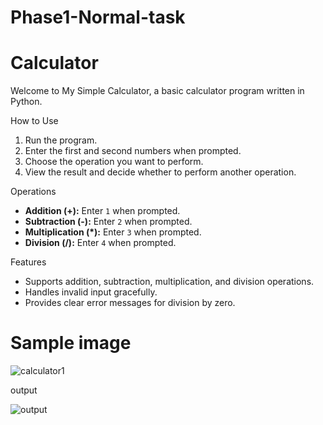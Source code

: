 # Phase1-Normal-task

# Calculator
Welcome to My Simple Calculator, a basic calculator program written in Python.

 How to Use

1. Run the program.
2. Enter the first and second numbers when prompted.
3. Choose the operation you want to perform.
4. View the result and decide whether to perform another operation.

 Operations

- **Addition (+):** Enter `1` when prompted.
- **Subtraction (-):** Enter `2` when prompted.
- **Multiplication (*):** Enter `3` when prompted.
- **Division (/):** Enter `4` when prompted.

 Features

- Supports addition, subtraction, multiplication, and division operations.
- Handles invalid input gracefully.
- Provides clear error messages for division by zero.

# Sample image

![calculator1](https://github.com/Srivarthaniselvam/Phase1-Normal-task/assets/151417502/aec3db10-8272-4820-af31-235ab1890b02)

output

![output](https://github.com/Srivarthaniselvam/Phase1-Normal-task/assets/151417502/5d1b48f0-50c3-4d5b-9747-ff138efe9e1d)

